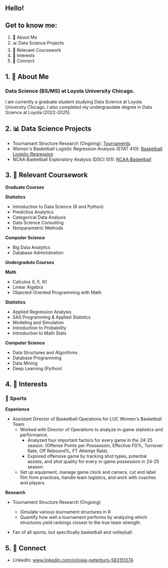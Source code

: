 ## Hello!

## Get to know me:

1. 👋 About Me
2. 📊 Data Science Projects
3. 📝 Relevant Coursework
4. 🌱 Interests
5. 👥 Connect

## 1. 👋 About Me

### Data Science (BS/MS) at Loyola University Chicago.

I am currently a graduate student studying Data Science at Loyola University Chicago. I also completed my undergraudate degree in Data Science at Loyola (2022-2025).

## 2. 📊 Data Science Projects

- Tournamant Structure Research (Ongoing): [Tournaments](https://github.com/gjm112/tournaments.git)
- Women's Basketball Logistic Regression Analysis (STAT 410): [Basketball Logistic Regression](https://github.com/JoPeterburs/stat410-project)
- NCAA Basketball Exploratory Analysis (DSCI 101): [NCAA Basketball](https://github.com/JoPeterburs/dsci101-project.git)

## 3. 📝 Relevant Coursework

**Graduate Courses**

**Statistics**
- Introduction to Data Science (R and Python)
- Predictive Analytics
- Categorical Data Analysis
- Data Science Consulting
- Nonparametric Methods

**Computer Science**
- Big Data Analytics
- Database Administration

**Undergradute Courses**

**Math**
- Calculus (I, II, III)
- Linear Algebra
- Objected Oriented Programming with Math

**Statistics**
- Applied Regression Analysis
- SAS Programming & Applied Statstics
- Modeling and Simulation
- Introduction to Probability
- Introduction to Math Stats

**Computer Science**
- Data Structures and Algorithms
- Database Programming
- Data Mining
- Deep Learning (Python)

## 4. 🌱 Interests

### 🏀 Sports

**Experience**
- Assistant Director of Basketball Operations for LUC Women's Basketball Team
  - Worked with Director of Operations to analyze in-game statistics and performance.
    - Analyzed four important factors for every game in the 24-25 season. (Offense Points per Possession,  Effective FG%, Turnover Rate, Off Rebound%, FT Attempt Rate).
    - Explored offensive game by tracking shot types, potential assists, and shot quality for every in-game possession in 24-25 season.
  - Set up equipment, manage game clock and camera, cut and label film from practices, handle team logistics, and work with coaches and players.

**Research**
- Tournament Structure Research (Ongoing)
  - Simulate various tournament structures in R
  - Quantify how well a tournament performs by analyzing which structures yield rankings closest to the true team strength.
 
- Fan of all sports, but specifically basketball and volleyball.

## 5. 👥 Connect

- LinkedIn: www.linkedin.com/in/josie-peterburs-563151274
